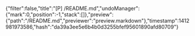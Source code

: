 {"filter":false,"title":"[P] /README.md","undoManager":{"mark":0,"position":-1,"stack":[]},"preview":{"path":"/README.md","previewer":"preview.markdown"},"timestamp":1412981973586,"hash":"da39a3ee5e6b4b0d3255bfef95601890afd80709"}